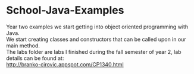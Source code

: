 # School-Java-Examples

Year two examples we start getting into object oriented programming with Java.  
We start creating classes and constructors that can be called upon in our main method.  
The labs folder are labs I finished during the fall semester of year 2, lab details can be found at:  
http://branko-cirovic.appspot.com/CP1340.html
